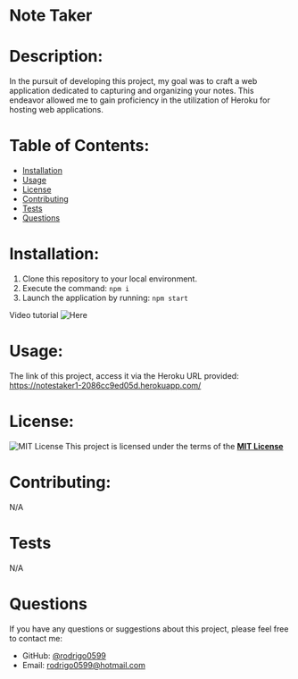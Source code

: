 # Note Taker
# Description:
In the pursuit of developing this project, my goal was to craft a web application dedicated to capturing and organizing your notes. This endeavor allowed me to gain proficiency in the utilization of Heroku for hosting web applications.

# Table of Contents:
  - [Installation](#installation)
  - [Usage](#usage)
  - [License](#license)
  - [Contributing](#contributing)
  - [Tests](#tests)
  - [Questions](#questions)

# Installation:
1. Clone this repository to your local environment.
2. Execute the command:  ```npm i ```
3. Launch the application by running:  ```npm start ```

Video tutorial
![Here](https://drive.google.com/file/d/19RSM3YpZo4tmIwudGN8PWWlu5vnvIP9R/view?usp=drive_link)

# Usage:
The link of this project, access it via the Heroku URL provided:
https://notestaker1-2086cc9ed05d.herokuapp.com/


# License:
 ![MIT License](https://img.shields.io/badge/License-MIT-yellow.svg)
  This project is licensed under the terms of the **[MIT License](https://opensource.org/licenses/MIT)**

# Contributing:
N/A

# Tests
  N/A
# Questions
  If you have any questions or suggestions about this project, please feel free to contact me:
- GitHub: [@rodrigo0599](https://github.com/rodrigo0599)
- Email: rodrigo0599@hotmail.com

  
  


